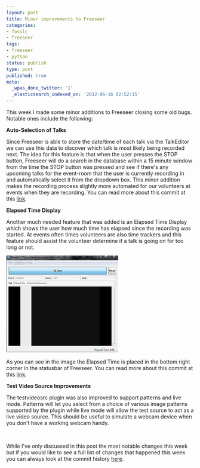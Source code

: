 ```yaml
---
layout: post
title: Minor improvements to Freeseer
categories:
- fosslc
- freeseer
tags:
- freeseer
- python
status: publish
type: post
published: true
meta:
  _wpas_done_twitter: '1'
  _elasticsearch_indexed_on: '2012-06-16 02:52:15'
---
```

This week I made some minor additions to Freeseer closing some old bugs. Notable ones include the following:

<strong>Auto-Selection of Talks</strong>

Since Freeseer is able to store the date/time of each talk via the TalkEditor we can use this data to discover which talk is most likely being recorded next. The idea for this feature is that when the user presses the STOP button, Freeseer will do a search in the database within a 15 minute window from the time the STOP button was pressed and see if there's any upcoming talks for the event-room that the user is currently recording in and automatically select it from the dropdown box. This minor addition makes the recording process slightly more automated for our volunteers at events when they are recording. You can read more about this commit at this <a href="http://github.com/Freeseer/freeseer/commit/06d14c57645917da963c924cd23c66717583ef2d">link</a>.

<strong>Elapsed Time Display</strong>

Another much needed feature that was added is an Elapsed Time Display which shows the user how much time has elapsed since the recording was started. At events often times volunteers are also time trackers and this feature should assist the volunteer determine if a talk is going on for too long or not.

<a href="/assets/blog/2012-06/elapsed.png"><img class="img-responsive img-thumbnail" title="elapsed" src="/assets/blog/2012-06/elapsed.png" alt="" width="300" height="259" /></a>

As you can see in the image the Elapsed Time is placed in the bottom right corner in the statusbar of Freeseer. You can read more about this commit at this <a href="http://github.com/Freeseer/freeseer/commit/fe8523de1a69ed794b36203b21f0b9f2c2355e5f">link</a>.

<strong>Test Video Source Improvements</strong>

The testvideosrc plugin was also improved to support patterns and live mode. Patterns will let you select from a choice of various image patterns supported by the plugin while live mode will allow the test source to act as a live video source. This should be useful to simulate a webcam device when you don't have a working webcam handy.

&nbsp;

While I've only discussed in this post the most notable changes this week but if you would like to see a full list of changes that happened this week you can always look at the commit history <a href="https://github.com/Freeseer/freeseer/commits/experimental">here</a>.
